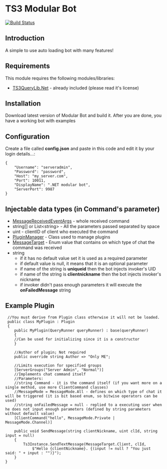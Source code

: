 # TS3 Modular Bot
[![Build Status](https://travis-ci.org/Najsr/TeamSpeak3ModularBot.svg?branch=master)](https://travis-ci.org/Najsr/TeamSpeak3ModularBot)
## Introduction

A simple to use auto loading bot with many features!

## Requirements

This module requires the following modules/libraries:

* [TS3QueryLib.Net](https://github.com/Scordo/TS3QueryLib.Net) - already included (please read it's license)

## Installation

Download latest version of Modular Bot and build it. After you are done, you have a working bot with examples

## Configuration

Create a file called __config.json__ and paste in this code and edit it by your login details...:
```
{
    "Username": "serveradmin",
    "Password": "password",
    "Host": "my_server.com",
    "Port": 10011,
    "DisplayName": ".NET modular bot",
    "ServerPort": 9987
}
```
## Injectable data types (in Command's parameter)

* [MessageReceivedEventArgs](https://github.com/Najsr/TeamSpeak3ModularBot/blob/master/TS3QueryLib.Core.Framework/Server/Notification/EventArgs/MessageReceivedEventArgs.cs) - whole received command
* string[] or List\<string\> - All the parameters passed separated by space
* uint - clientID of client who executed the command
* [PluginManager](https://github.com/Najsr/TeamSpeak3ModularBot/blob/master/TeamSpeak3ModularBot/PluginCore/PluginManager.cs) - Class used to manage plugins
* [MessageTarget](https://github.com/Najsr/TeamSpeak3ModularBot/blob/master/TS3QueryLib.Core.Framework/CommandHandling/MessageTarget.cs) - Enum value that contains on which type of chat the command was received
* string
    * if it has no default value set it is used as a required parameter
    * if default value is null, it means that it is an optional parameter
    * if name of the string is __uniqueid__ then the bot injects invoker's UID
    * if name of the string is __clientnickname__ then the bot injects invoker's nickname
    * if invoker didn't pass enough parameters it will execute the __onFailedMessage__ string 
    
## Example Plugin
```
 //You must derive from Plugin class otherwise it will not be loaded.
 public class MyPlugin : Plugin
 {
    public MyPlugin(QueryRunner queryRunner) : base(queryRunner)
    {
    //Can be used for initializing since it is a constructor
    }

    //Author of plugin; Not required
    public override string Author => "Only ME";

    //Limits execution for specified groups
    [ServerGroups("Server Admin", "Normal")]
    //Implements chat command itself
    //Parameters: 
    //string Command - it is the command itself (if you want more on a single method, use more ClientCommand classes)
    //MessageMode = MessageMode.All - defines on which type of chat it will be triggered (it is bit based enum, so bitwise operators can be used)
    //string onFailedMessage = null - replied to a executing user when he does not input enough parameters (defined by string parameters without default value)
    [ClientCommand("hello", MessageMode.Private | MessageMode.Channel)]
    
    public void SendMessage(string clientNickname, uint clId, string input = null)
    {
        Ts3Instance.SendTextMessage(MessageTarget.Client, clId,
            $"Hello {clientNickname}. {(input != null ? "You just said: " + input : "")}");
    }
}
```
